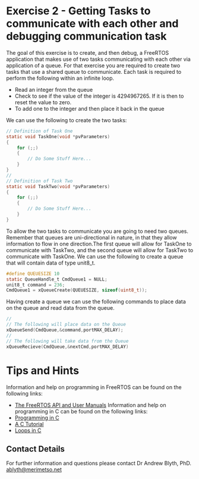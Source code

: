 # Exercise 2 - Getting Tasks to communicate with each other and debugging communication task

The goal of this exercise is to create, and then debug, a FreeRTOS application that makes use of two tasks communicating with each other via application of a queue. For that exercise you are required to create two tasks that use a shared queue to communicate. Each task is required to perform the following within an infinite loop.
* Read an integer from the queue
* Check to see if the value of the integer is 4294967265. If it is then to reset the value to zero.
* To add one to the integer and then place it back in the queue

We can use the following to create the two tasks:
```c
// Definition of Task One
static void TaskOne(void *pvParameters)
{
    for (;;)
    {
        // Do Some Stuff Here...
    }
}
//
// Definition of Task Two
static void TaskTwo(void *pvParameters)
{
    for (;;)
    {
        // Do Some Stuff Here...
    }
}
```
To allow the two tasks to communicate you are going to need two queues. Remember that queues are uni-directional in nature, in that they allow information to flow in one direction.The first queue will allow for TaskOne to communicate with TaskTwo, and the second queue will allow for TaskTwo to communicate with TaskOne. We can use the following to create a queue that will contain data of type unit8_t.
```c
#define QUEUESIZE 10
static QueueHandle_t CmdQueue1 = NULL;
unit8_t command = 236;
CmdQueue1 = xQueueCreate(QUEUESIZE, sizeof(uint8_t));
```
Having create a queue we can use the following commands to place data on the queue and read data from the queue.
```c
//
// The following will place data on the Queue
xQueueSend(CmdQueue,&command,portMAX_DELAY);
//
// The following will take data from the Queue
xQueueRecieve(CmdQueue,&nextCmd,portMAX_DELAY)

```
# Tips and Hints
Information and help on programming in FreeRTOS can be found on the following links:
* [The FreeRTOS API and User Manuals](https://www.freertos.org/Documentation/RTOS_book.html)
Information and help on programming in C can be found on the following links:
* [Programming in C](https://beginnersbook.com/2014/01/c-program-structure/)
* [A C Tutorial](https://www.cprogramming.com/tutorial/c-tutorial.html?inl=nv)
* [Loops in C](https://www.tutorialspoint.com/cprogramming/c_loops.htm)

## Contact Details

For further information and questions please contact Dr Andrew Blyth, PhD. <ablyth@merimetso.net>
